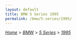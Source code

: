 ```yaml
---
layout: default
title: BMW 5 Series 1995
permalink: /bmw/5-series/1995/
---
```

[*Home*](/) > [*BMW*](/bmw/) > [*5 Series*](/bmw/5-series/) > [*1995*](/bmw/5-series/1995/)
